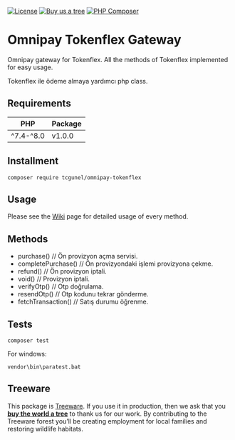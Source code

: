 [![License](https://poser.pugx.org/tcgunel/omnipay-tokenflex/license)](https://packagist.org/packages/tcgunel/omnipay-tokenflex)
[![Buy us a tree](https://img.shields.io/badge/Treeware-%F0%9F%8C%B3-lightgreen)](https://plant.treeware.earth/tcgunel/omnipay-tokenflex)
[![PHP Composer](https://github.com/tcgunel/omnipay-tokenflex/actions/workflows/tests.yml/badge.svg)](https://github.com/tcgunel/omnipay-tokenflex/actions/workflows/tests.yml)

# Omnipay Tokenflex Gateway
Omnipay gateway for Tokenflex. All the methods of Tokenflex implemented for easy usage.

Tokenflex ile ödeme almaya yardımcı php class. 

## Requirements
| PHP       | Package |
|-----------|---------|
| ^7.4-^8.0 | v1.0.0  |

## Installment

```
composer require tcgunel/omnipay-tokenflex
```

## Usage

Please see the [Wiki](https://github.com/tcgunel/omnipay-tokenflex/wiki) page for detailed usage of every method.

## Methods

* purchase() // Ön provizyon açma servisi.
* completePurchase() // Ön provizyondaki işlemi provizyona çekme.
* refund() // Ön provizyon iptali.
* void() // Provizyon iptali.
* verifyOtp() // Otp doğrulama.
* resendOtp() // Otp kodunu tekrar gönderme.
* fetchTransaction() // Satış durumu öğrenme.

## Tests
```
composer test
```
For windows:
```
vendor\bin\paratest.bat
```

## Treeware

This package is [Treeware](https://treeware.earth). If you use it in production, then we ask that you [**buy the world a tree**](https://plant.treeware.earth/tcgunel/omnipay-tokenflex) to thank us for our work. By contributing to the Treeware forest you’ll be creating employment for local families and restoring wildlife habitats.
